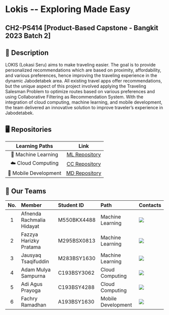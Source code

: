 # Lokis -- Exploring Made Easy
## CH2-PS414 [Product-Based Capstone - Bangkit 2023 Batch 2]

## 📑 Description
LOKIS (Lokasi Seru) aims to make traveling easier. The goal is to provide personalized recommendations which are based on proximity, affordability, and various preferences, hence improving the traveling experience in the dynamic Jabodetabek area. All existing travel apps offer recommendations, but the unique aspect of this project involved applying the Traveling Salesman Problem to optimize routes based on various preferences and using Collaborative Filtering as Recommendation System. With the integration of cloud computing, machine learning, and mobile development, the team delivered an innovative solution to improve traveler’s experience in Jabodetabek.

## 🖥️ Repositories
|   Learning Paths      |                           Link                            |
| :-------------------: | :-------------------------------------------------------: |
| 🤖 Machine Learning   | [ML Repository](https://github.com/Lokis-bangkit-2023/Machine-Learning)   |
| ☁️ Cloud Computing    | [CC Repository](https://github.com/Lokis-bangkit-2023/Cloud-Computing)    |
| 📱 Mobile Development  | [MD Repository](https://github.com/Lokis-bangkit-2023/Mobile-Development) |

## 🙋‍ Our Teams
| No. |            Member           | Student ID  |        Path         |        Contacts        |
|:---:| :-------------------------- | :---------- | :------------------ | :--------------------- |
|  1  | Afnenda Rachmalia Hidayat   | M550BKX4488 |  Machine Learning   | <a href="https://www.linkedin.com/in/afnendarachmaliahidayat28/"><img src="https://img.shields.io/badge/linkedin-%230077B5.svg?style=for-the-badge&logo=linkedin&logoColor=white"></a> |
|  2  | Fazzya Harizky Pratama      | M295BSX0813 |  Machine Learning   | <a href="https://www.linkedin.com/in/fazzyaharizky/"><img src="https://img.shields.io/badge/linkedin-%230077B5.svg?style=for-the-badge&logo=linkedin&logoColor=white"></a> |
|  3  | Jausyaq Tsaqifuddin         | M283BSY1630 |  Machine Learning   | <a href="https://www.linkedin.com/in/jausyaq-tsaqifuddin-27274827a/"><img src="https://img.shields.io/badge/linkedin-%230077B5.svg?style=for-the-badge&logo=linkedin&logoColor=white"></a> |
|  4  | Adam Mulya Sampurna         | C193BSY3062 |  Cloud Computing    | <a href="https://www.linkedin.com/in/adam-mulya-sampurna-a09629157/"><img src="https://img.shields.io/badge/linkedin-%230077B5.svg?style=for-the-badge&logo=linkedin&logoColor=white"></a> |
|  5  | Adi Agus Prayoga            | C193BSY4288 |  Cloud Computing    | <a href=""><img src="https://img.shields.io/badge/linkedin-%230077B5.svg?style=for-the-badge&logo=linkedin&logoColor=white"></a> |
|  6  | Fachry Ramadhan             | A193BSY1630 |  Mobile Development | <a href=""><img src="https://img.shields.io/badge/linkedin-%230077B5.svg?style=for-the-badge&logo=linkedin&logoColor=white"></a> |
